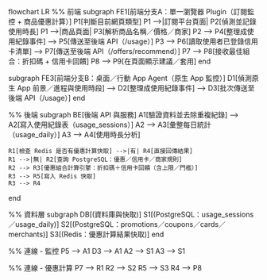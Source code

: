 flowchart LR
  %% 前端
  subgraph FE1[前端分支A：單一瀏覽器 Plugin（訂閱監控 + 商品優惠計算）]
    P1[判斷目前網頁類型] 
    P1 -->|訂閱平台頁面| P2[偵測並記錄使用時長]
    P1 -->|商品頁面| P3[解析商品名稱／價格／商家]
    P2 --> P4[整理成使用紀錄事件] --> P5[傳送至後端 API（/usage）]
    P3 --> P6[讀取使用者已登錄信用卡清單] --> P7[傳送至後端 API（/offers/recommend）]
    P7 --> P8[接收最佳組合：折扣碼 + 信用卡回饋]
    P8 --> P9[在頁面顯示建議／套用]
  end

  subgraph FE3[前端分支B：桌面／行動 App Agent（原生 App 監控）]
    D1[偵測原生 App 前景／進程與使用時段] --> D2[整理成使用紀錄事件] --> D3[批次傳送至後端 API（/usage）]
  end

  %% 後端
  subgraph BE[後端 API 與服務]
    A1[驗證資料並去除重複紀錄] --> A2[寫入使用紀錄表（usage_sessions）]
    A2 --> A3[彙整每日統計（usage_daily）]
    A3 --> A4[使用時長分析]

    R1[檢查 Redis 是否有優惠計算快取] -->|有| R4[直接回傳結果]
    R1 -->|無| R2[查詢 PostgreSQL：優惠／信用卡／商家規則]
    R2 --> R3[優惠組合計算引擎：折扣碼＋信用卡回饋（含上限／門檻）]
    R3 --> R5[寫入 Redis 快取]
    R3 --> R4
  end

  %% 資料層
  subgraph DB[(資料庫與快取)]
    S1[(PostgreSQL：usage_sessions／usage_daily)]
    S2[(PostgreSQL：promotions／coupons／cards／merchants)]
    S3[(Redis：優惠計算結果快取)]
  end

  %% 連線 - 監控
  P5 --> A1
  D3 --> A1
  A2 --> S1
  A3 --> S1

  %% 連線 - 優惠計算
  P7 --> R1
  R2 --> S2
  R5 --> S3
  R4 --> P8
